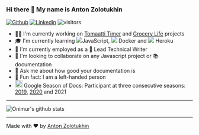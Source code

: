 ### Hi there 👋 My name is Anton Zolotukhin

[![Github](https://img.shields.io/badge/-Github-000?style=flat&logo=Github&logoColor=white)](https://github.com/bandantonio)
[![Linkedin](https://img.shields.io/badge/-LinkedIn-blue?style=flat&logo=Linkedin&logoColor=white)](https://www.linkedin.com/in/bandantonio/)
![visitors](https://visitor-badge.glitch.me/badge?page_id=bandantonio.visitor-badge&left_color=blue&right_color=black)

- :man_technologist: I'm currently working on [Tomaatti Timer](https://github.com/bandantonio/tomaatti-timer) and [Grocery Life](https://github.com/bandantonio/grocery-life) projects
- 🎓 I'm currently learning <img src="https://img.icons8.com/color/25/000000/javascript--v1.png"/>JavaScript, <img src="https://img.icons8.com/fluency/25/000000/docker.png"/> Docker and <img src="https://img.icons8.com/color/25/000000/heroku.png"/> Heroku
- 🏢 I'm currently employed as a 📝 Lead Technical Writer
- :handshake: I'm looking to collaborate on any Javascript project or 📚 documentation
- 💬 Ask me about how good your documentation is
- 👻 Fun fact: I am a left-handed person
- <img width=20 src="https://developers.google.com/season-of-docs/images/SeasonofDocs_Icon_Grey_300ppi_trimmed.png" /> Google Season of Docs: Participant at three consecutive seasons: [2019][gsod-2019], [2020][gsod-2020] and 2021

[gsod-2019]: https://developers.google.com/season-of-docs/docs/2019/participants
[gsod-2020]: https://developers.google.com/season-of-docs/docs/2020/participants

----

![Onimur's github stats](https://github-readme-stats.vercel.app/api?username=bandantonio&show_icons=true)

----

Made with ❤️ by [Anton Zolotukhin](https://github.com/bandantonio)
